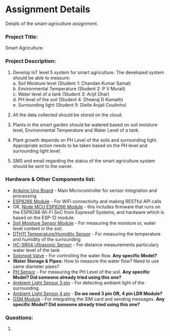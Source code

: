 # Assignment Details
Details of the smart-agriculture assignment. 

### Project Title:
Smart Agriculture.

### Project Description: 
1. Develop IoT level 5 system for smart agriculture. The developed system should be able to measure:  
a. Soil Moisture level (Student 1: Chandan Kumar Samal)\
b. Environmental Temperature (Student 2: P V Murali)\
c. Water level of a tank (Student 3: Arijit Dhar)\
d. PH level of the soil (Student 4: Dheeraj D Kamath)\
e. Surrounding light (Student 5: Dielle Anjali Coutinho)

2. All the data collected should be stored on the cloud.
3. Plants in the smart garden should be watered based on soil moisture level, Environmental Temperature and Water Level of a tank.
4. Plant growth depends on PH Level of the soils and surrounding light. Appropriate action needs to be taken based on the PH level and surrounding light level.
5. SMS and email regarding the status of the smart agriculture system should be sent to the owner.

### Hardware & Other Components list:
* [Arduino Uno Board](https://www.amazon.in/Arduino-UNO-board-DIP-ATmega328P/dp/B008GRTSV6) - Main Microcontroller for sensor integration and processing
* [ESP8266 Module](https://www.electronicscomp.com/esp8266-esp01-wifi-module?gclid=Cj0KCQiA-aGCBhCwARIsAHDl5x9s-oPnow1cWleGh7N9C2HWGTBHztebjSHQulG9WLH7teTIofUJePQaAr0wEALw_wcB) - For WiFi connectivity and making RESTful API calls 
* OR, [Node MCU ESP8266 Module](https://www.electronicscomp.com/nodemcu-esp8266-wifi-development-board?search=Node%20MCU) - this includes firmware that runs on the ESP8266 Wi-Fi SoC from Espressif Systems, and hardware which is based on the ESP-12 module. 
* [Soil Moisture Sensor Module](https://www.electronicscomp.com/soil-moisture-sensor-module-india?search=Soil%20Moisture) - For measuring the moisture or, water level content in the soil.
* [DTH11 Temperature/Humidity Sensor](https://www.electronicscomp.com/dht11-temprature-humidity-sensor-module-india?gclid=Cj0KCQiA-aGCBhCwARIsAHDl5x_LVh2CjXTFdwdG0JsFVv5UIDyRpRiZlito8L4-PIaHpaYzN90RUY4aAsKnEALw_wcB) - For measuring the temperature and humidity of the surrounding
* [HC-SR04 Ultrasonic Sensor](https://robu.in/product/hc-sr04-ultrasonic-range-finder/?gclid=Cj0KCQiA-aGCBhCwARIsAHDl5x-SA2CdPxEqjyiDGrX1pLh4unL09V3-hP1ZEr5rkmzE-VPyPopmGu8aAovxEALw_wcB) - For distance measurements particulary water level of the tank
* [Solonoid Valve](https://www.hnhcart.com/products/solenoid-valve-1-2-dc-3-6v-water-control-electric-pulse-solenoid-valve?variant=37522859229358&currency=INR&utm_medium=product_sync&utm_source=google&utm_content=sag_organic&utm_campaign=sag_organic&utm_campaign=gs-2020-11-23&utm_source=google&utm_medium=smart_campaign) - For controlling the water flow.  <b> Any specific Model? </b>
* <b>Water Storage & Pipes:</b> How to measure the water flow? Need to use same diameter pipes?
* [PH Sensor](https://www.electronicscomp.com/analog-ph-sensor-kit-for-arduino?gclid=Cj0KCQiA-aGCBhCwARIsAHDl5x_yCftqmTv63b7V6m3Pgp0hXnWhars9fBxy4pccBdaWYKHlTXjoQqgaAlzaEALw_wcB) - For measuring the PH Level of the soil. <b> Any specific Model? Did someone already tried using this one?</b>
* [Ambient Light Sensor 3 pin](https://www.electronicscomp.com/ldr-light-sensor-module-india?gclid=Cj0KCQiA-aGCBhCwARIsAHDl5x_o3Oog8AlarSK8qfNBAgZHpufpf_sQvhIHLIg1xKs_Hnf-wcUPVEoaAtV-EALw_wcB) - For detecting ambient light of the surrounding. 
* [Ambient Light Sensor 4 pin](https://robu.in/product/lm393-photosensitive-light-dependent-control-sensor-module/) - <b> Do we need 3 pin OR, 4 pin LDR Module? </b>
* [GSM Module](https://www.electronicscomp.com/sim800l-v2-5v-wireless-gsm-gprs-module-quad-band-with-antenna?gclid=Cj0KCQiA-aGCBhCwARIsAHDl5x-fi_tKI1Y1cgQ6LWnCPEQbEAzpfA_C7bFBDWx2DbYMkGKzmXEmnycaAq-GEALw_wcB) - For integrating the SIM card and sending messages. <b>Any specific Model? Did someone already tried using this one?</b>


### Questions: 
1. 

